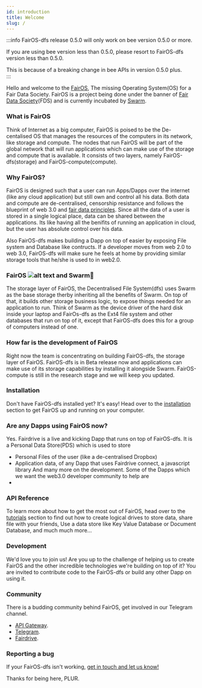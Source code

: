 ```yaml
---
id: introduction
title: Welcome
slug: /
---
```


:::info
FairOS-dfs release 0.5.0  will only work on bee version 0.5.0 or more. 

If you are using bee version less than 0.5.0, please resort to FairOS-dfs version less than 0.5.0. 

This is because of a breaking change in bee APIs in version 0.5.0 plus.  
:::

Hello and welcome to the [FairOS](/docs/fairOS/introduction), The missing Operating System(OS) for a Fair Data Society. FairOS is a project being done under the banner of [Fair Data Society](https://fairdatasociety.org/)(FDS) and is currently incubated by [Swarm](https://swarm.ethereum.org/).

###  What is FairOS
Think of Internet as a big computer, FairOS is poised to be the De-centalised OS that manages the resources of the computers in its network, like storage and compute. The nodes that run FairOS will be part of the global network that will run applications which can make use of the storage and compute that is available. It consists of two layers, namely FairOS-dfs(storage) and FairOS-compute(compute).

### Why FairOS?
FairOS is designed such that a user can run Apps/Dapps over the internet (like any cloud application) but still own and control all his data. Both data and compute are de-centralised, censorship resistance and follows the blueprint of web 3.0 and [fair data principles](https://principles.fairdatasociety.org/). Since all the data of a user is stored in a single logical place, data can be shared between the applications. Its like having all the benifits of running an application in cloud, but the user has absolute control over his data.

Also FairOS-dfs makes building a Dapp on top of easier by exposing File system and Database like contructs. If a developer moves from web 2.0 to web 3.0, FairOS-dfs will make sure he feels at home by providing similar storage tools that he/she is used to in web2.0. 

### FairOS ![alt text](/img/favicon.ico "") and Swarm🐝
The storage layer of FairOS, the Decentralised File System(dfs) uses Swarm as the base storage therby inheriting all the benefits of Swarm. On top of that, it builds other storage business logic, to expose things needed for an application to run. Think of Swarm as the device driver of the hard disk inside your laptop and FairOs-dfs as the Ext4 file system and other databases that run on top of it, except that FairOS-dfs does this for a group of computers instead of one.  

### How far is the development of FairOS
Right now the team is concentrating on building FairOS-dfs, the storage layer of FairOS. FairOS-dfs is in Beta release now and applications can make use of its storage capabilities by installing it alongside Swarm. FairOS-compute is still in the research stage and we will keep you updated.

### Installation
Don't have FairOS-dfs installed yet? It's easy! Head over to the [installation](/docs/fairOS-dfs/installation) section to get FairOS up and running on your computer.

### Are any Dapps using FairOS now?
Yes. Fairdrive is a live and kicking Dapp that runs on top of FairOS-dfs. It is a Personal Data Store(PDS) which is used to store
- Personal Files of the user (like a de-centralised Dropbox)
- Application data, of any Dapp that uses Fairdrive connect, a javascript library
And many more on the development. 
Some of the Dapps which we want the web3.0 developer community to help are
- 

### API Reference
To learn more about how to get the most out of FairOS, head over to the [tutorials](/docs/getting-started/upload-and-download) section to find out how to create logical drives to store data, share file with your friends, Use a data store like Key Value Database or Document Database, and much much more...

### Development
We'd love you to join us! Are you up to the challenge of helping us to create FairOS and the other incredible technologies we're building on top of it? You are invited to contribute code to the FairOS-dfs or build any other Dapp on using it.

### Community
There is a budding community behind FairOS, get involved in our Telegram channel.

- [API Gateway](http://api.fairos.io).
- [Telegram](https://t.me/joinchat/GCEfnpZbpfZgVyoK).
- [Fairdrive](http://app.fairdrive.io).

### Reporting a bug
If your FairOS-dfs isn't working, [get in touch and let us know!](https://github.com/fairDataSociety/fairOS-dfs/issues) 


Thanks for being here, PLUR.


